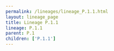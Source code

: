 ```yaml
---
permalink: /lineages/lineage_P.1.1.html
layout: lineage_page
title: Lineage P.1.1
lineage: P.1.1
parent: P.1
children: ['P.1.1']
---
```

